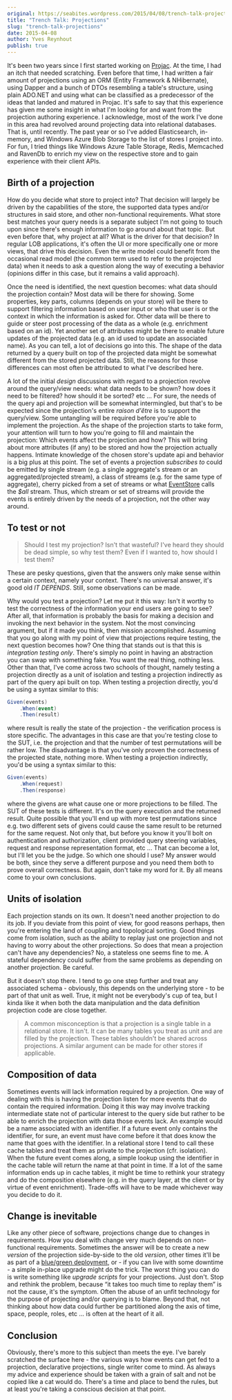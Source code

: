 ```yaml
---
original: https://seabites.wordpress.com/2015/04/08/trench-talk-projections/
title: "Trench Talk: Projections"
slug: "trench-talk-projections"
date: 2015-04-08
author: Yves Reynhout
publish: true
---
```

It's been two years since I first started working on [Projac](https://github.com/yreynhout/Projac "Projac"). At the time, I had an itch that needed scratching. Even before that time, I had written a fair amount of projections using an ORM (Entity Framework & NHibernate), using Dapper and a bunch of DTOs resembling a table's structure, using plain ADO.NET and using what can be classified as a predecessor of the ideas that landed and matured in Projac. It's safe to say that this experience has given me some insight in what I'm looking for and want from the projection authoring experience. I acknowledge, most of the work I've done in this area had revolved around projecting data into relational databases. That is, until recently. The past year or so I've added Elasticsearch, in-memory, and Windows Azure Blob Storage to the list of stores I project into. For fun, I tried things like Windows Azure Table Storage, Redis, Memcached and RavenDb to enrich my view on the respective store and to gain experience with their client APIs.

Birth of a projection
---------------------

How do you decide what store to project into? That decision will largely be driven by the capabilities of the store, the supported data types and/or structures in said store, and other non-functional requirements. What store best matches your query needs is a separate subject I'm not going to touch upon since there's enough information to go around about that topic. But even before that, why project at all? What is the driver for that decision? In regular LOB applications, it's often the UI or more specifically one or more views, that drive this decision. Even the write model could benefit from the occasional read model (the common term used to refer to the projected data) when it needs to ask a question along the way of executing a behavior (opinions differ in this case, but it remains a valid approach).

Once the need is identified, the next question becomes: what data should the projection contain? Most data will be there for showing. Some properties, key parts, columns (depends on your store) will be there to support filtering information based on user input or who that user is or the context in which the information is asked for. Other data will be there to guide or steer post processing of the data as a whole (e.g. enrichment based on an id). Yet another set of attributes might be there to enable future updates of the projected data (e.g. an id used to update an associated name). As you can tell, a lot of decisions go into this. The shape of the data returned by a query built on top of the projected data might be somewhat different from the stored projected data. Still, the reasons for those differences can most often be attributed to what I've described here.

A lot of the initial *design* discussions with regard to a projection revolve around the query/view needs: what data needs to be shown? how does it need to be filtered? how should it be sorted? etc ... For sure, the needs of the query api and projection will be somewhat intermingled, but that's to be expected since the projection's entire *raison d'être* is to support the query/view. Some untangling will be required before you're able to implement the projection. As the shape of the projection starts to take form, your attention will turn to how you're going to fill and maintain the projection: Which events affect the projection and how? This will bring about more attributes (if any) to be stored and how the projection actually happens. Intimate knowledge of the chosen store's update api and behavior is a big plus at this point. The set of events a projection *subscribes to* could be emitted by single stream (e.g. a single aggregate's stream or an aggregated/projected stream), a class of streams (e.g. for the same type of aggregate), cherry picked from a set of streams or what [EventStore](https://geteventstore.com/ "The EventStore") calls the *$all* stream. Thus, which stream or set of streams will provide the events is entirely driven by the needs of a projection, not the other way around.

To test or not
--------------

> Should I test my projection? Isn't that wasteful? I've heard they should be dead simple, so why test them? Even if I wanted to, how should I test them?

These are pesky questions, given that the answers only make sense within a certain context, namely your context. There's no universal answer, it's good old *IT DEPENDS*. Still, some observations can be made.

Why would you test a projection? Let me put it this way: Isn't it worthy to test the correctness of the information your end users are going to see? After all, that information is probably the basis for making a decision and invoking the next behavior in the system. Not the most convincing argument, but if it made you think, then mission accomplished. Assuming that you go along with my point of view that projections require testing, the next question becomes how? One thing that stands out is that this is *integration testing only*. There's simply no point in having an abstraction you can swap with something fake. You want the real thing, nothing less. Other than that, I've come across two schools of thought, namely testing a projection directly as a unit of isolation and testing a projection indirectly as part of the query api built on top. When testing a projection directly, you'd be using a syntax similar to this: 
```csharp
Given(events)
    .When(event)
    .Then(result)
```
where result is really the state of the projection - the verification process is store specific. The advantages in this case are that you're testing close to the SUT, i.e. the projection and that the number of test permutations will be rather low. The disadvantage is that you've only proven the correctness of the projected state, nothing more. When testing a projection indirectly, you'd be using a syntax similar to this: 
```csharp
Given(events)
    .When(request)
    .Then(response)
```
where the givens are what cause one or more projections to be filled. The SUT of these tests is different. It's on the query execution and the returned result. Quite possible that you'll end up with more test permutations since e.g. two different sets of givens could cause the same result to be returned for the same request. Not only that, but before you know it you'll bolt on authentication and authorization, client provided query steering variables, request and response representation format, etc ... That can become a lot, but I'll let you be the judge. So which one should I use? My answer would be both, since they serve a different purpose and you need them both to prove overall correctness. But again, don't take my word for it. By all means come to your own conclusions.

Units of isolation
------------------

Each projection stands on its own. It doesn't need another projection to do its job. If you deviate from this point of view, for good reasons perhaps, then you're entering the land of coupling and topological sorting. Good things come from isolation, such as the ability to replay just one projection and not having to worry about the other projections. So does that mean a projection can't have any dependencies? No, a stateless one seems fine to me. A stateful dependency could suffer from the same problems as depending on another projection. Be careful.

But it doesn't stop there. I tend to go one step further and treat any associated schema - obviously, this depends on the underlying store - to be part of that unit as well. True, it might not be everybody's cup of tea, but I kinda like it when both the data manipulation and the data definition projection code are close together.

> A common misconception is that a projection is a single table in a relational store. It isn't. It can be many tables you treat as unit and are filled by the projection. These tables shouldn't be shared across projections. A similar argument can be made for other stores if applicable.

Composition of data
-------------------

Sometimes events will lack information required by a projection. One way of dealing with this is having the projection listen for more events that do contain the required information. Doing it this way may involve tracking intermediate state not of particular interest to the query side but rather to be able to enrich the projection with data those events lack. An example would be a name associated with an identifier. If a future event only contains the identifier, for sure, an event must have come before it that does know the name that goes with the identifier. In a relational store I tend to call these cache tables and treat them as private to the projection (cfr. isolation). When the future event comes along, a simple lookup using the identifier in the cache table will return the name at that point in time. If a lot of the same information ends up in cache tables, it might be time to rethink your strategy and do the composition elsewhere (e.g. in the query layer, at the client or by virtue of event enrichment). Trade-offs will have to be made whichever way you decide to do it.

Change is inevitable
--------------------

Like any other piece of software, projections change due to changes in requirements. How you deal with change very much depends on non-functional requirements. Sometimes the answer will be to create a new *version* of the projection side-by-side to the old *version*, other times it'll be as part of a [blue/green deployment](http://martinfowler.com/bliki/BlueGreenDeployment.html "Blue Green Deployment"), or - if you can live with some downtime - a simple in-place upgrade might do the trick. The worst thing you can do is write something like *upgrade scripts* for your projections. Just don't. Stop and rethink the problem, because “it takes too much time to replay them” is not the cause, it's the symptom. Often the abuse of an unfit technology for the purpose of projecting and/or querying is to blame. Beyond that, not thinking about how data could further be partitioned along the axis of time, space, people, roles, etc ... is often at the heart of it all.

Conclusion
----------

Obviously, there's more to this subject than meets the eye. I've barely scratched the surface here - the various ways how events can get fed to a projection, declarative projections, single writer come to mind. As always my advice and experience should be taken with a grain of salt and not be copied like a cat would do. There's a time and place to bend the rules, but at least you're taking a conscious decision at that point.
